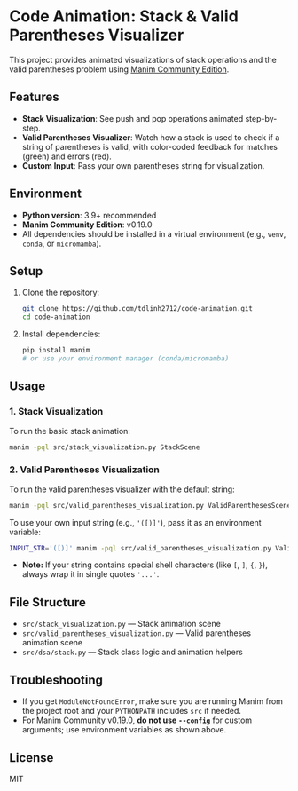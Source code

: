 # Code Animation: Stack & Valid Parentheses Visualizer

This project provides animated visualizations of stack operations and the valid parentheses problem using [Manim Community Edition](https://docs.manim.community/).

## Features
- **Stack Visualization**: See push and pop operations animated step-by-step.
- **Valid Parentheses Visualizer**: Watch how a stack is used to check if a string of parentheses is valid, with color-coded feedback for matches (green) and errors (red).
- **Custom Input**: Pass your own parentheses string for visualization.

## Environment
- **Python version**: 3.9+ recommended
- **Manim Community Edition**: v0.19.0
- All dependencies should be installed in a virtual environment (e.g., `venv`, `conda`, or `micromamba`).

## Setup
1. Clone the repository:
   ```sh
   git clone https://github.com/tdlinh2712/code-animation.git
   cd code-animation
   ```
2. Install dependencies:
   ```sh
   pip install manim
   # or use your environment manager (conda/micromamba)
   ```

## Usage
### 1. Stack Visualization
To run the basic stack animation:
```sh
manim -pql src/stack_visualization.py StackScene
```

### 2. Valid Parentheses Visualization
To run the valid parentheses visualizer with the default string:
```sh
manim -pql src/valid_parentheses_visualization.py ValidParenthesesScene
```

To use your own input string (e.g., `'([)]'`), pass it as an environment variable:
```sh
INPUT_STR='([)]' manim -pql src/valid_parentheses_visualization.py ValidParenthesesScene
```
- **Note:** If your string contains special shell characters (like `[`, `]`, `{`, `}`), always wrap it in single quotes `'...'`.

## File Structure
- `src/stack_visualization.py` — Stack animation scene
- `src/valid_parentheses_visualization.py` — Valid parentheses animation scene
- `src/dsa/stack.py` — Stack class logic and animation helpers

## Troubleshooting
- If you get `ModuleNotFoundError`, make sure you are running Manim from the project root and your `PYTHONPATH` includes `src` if needed.
- For Manim Community v0.19.0, **do not use `--config`** for custom arguments; use environment variables as shown above.

## License
MIT

